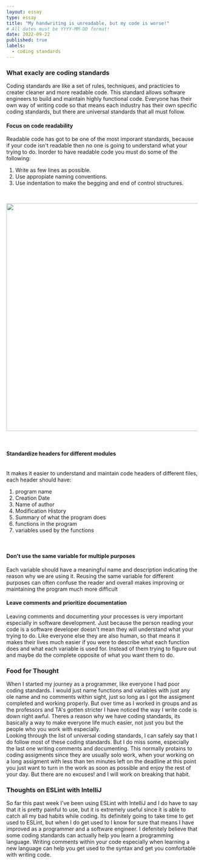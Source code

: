 ```yaml
---
layout: essay
type: essay
title: "My handwriting is unreadable, but my code is worse!"
# All dates must be YYYY-MM-DD format!
date: 2022-09-22
published: true
labels:
  - coding standards
--- 
```

<h3> What exacly are coding standards </h3>
Coding standards are like a set of rules, techniques, and practicies to creater cleaner and more readable code. This standard allows software engineers to build and maintain highly functional code. Everyone has their own way of writing code so that means each industry has their own specific coding standards, but there are universal standards that all must follow.


<h4> Focus on code readability </h4>
Readable code has got to be one of the most imporant standards, because if your code isn't readable then no one is going to understand what your trying to do. Inorder to have readable code you must do some of the following:
<ol>
    <li> Write as few lines as possible. </li>
    <li> Use appropiate naming conventions. </li>
    <li> Use indentation to make the begging and end of control structures. </li>
</ol>
<br>
<p align = "center">
<img  width = "600px" src = "https://i.redd.it/x8uo12u4wa351.jpg" >
</p>

<br>
<h4> Standardize headers for different modules </h4>

<br>
It makes it easier to understand and maintain code headers of different files, each header should have:
<br>
<ol>
    <li>program name</li>
    <li>Creation Date</li>
    <li>Name of author</li>
    <li>Modification History</li>
    <li>Summary of what the program does</li>
    <li>functions in the program</li>
    <li>variables used by the functions</li>
</ol>

<br>

<h4> Don't use the same variable for multiple purposes </h4>
Each variable should have a meaningful name and description indicating the reason why we are using it. Reusing the same variable for different purposes can often confuse the reader and overall makes improving or maintaining the program much more difficult
<br>

<h4> Leave comments and prioritize documentation </h4>
Leaving comments and documenting your processes is very important especially in software development. Just because the person reading your code is a software developer doesn't mean they will understand what your trying to do. Like everyone else they are also human, so that means it makes their lives much easier if you were to describe what each function does and what each variable is used for. Instead of them trying to figure out and maybe do the complete opposite of what you want them to do.
<br>

<h3> Food for Thought </h3>
When I started my journey as a programmer, like everyone I had poor coding standards. I would just name functions and variables with just any ole name and no comments within sight, just so long as I got the assigment completed and working properly. But over time as I worked in groups and as the professors and TA's gotten stricter I have noticed the way I write code is down right awful. Theres a reason why we have coding standards, its basically a way to make everyone life much easier, not just you but the people who you work with especially.
<br>
Looking through the list of universal coding standards, I can safely say that I do follow most of these coding standards. But I do miss some, especially the last one writing comments and documenting. This normally protains to coding assigments since they are usually solo work, when your working on a long assigment with less than ten minutes left on the deadline at this point you just want to turn in the work as soon as possible and enjoy the rest of your day. But there are no excuses! and I will work on breaking that habit.
<br>

<h3> Thoughts on ESLint with IntelliJ </h3>
So far this past week I've been using ESLint with IntelliJ and I do have to say that it is pretty painful to use, but it is extremely useful since it is able to catch all my bad habits while coding. Its definitely going to take time to get used to ESLint, but when I do get used to I know for sure that means I have improved as a programmer and a software engineer. I defenitely believe that some coding standards can actually help you learn a programming language. Writing comments within your code especially when learning a new language can help you get used to the syntax and get you comfortable with writing code.
